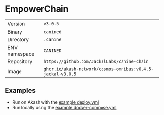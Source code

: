 # EmpowerChain

| | |
|---|---|
|Version|`v3.0.5`|
|Binary|`canined`|
|Directory|`.canine`|
|ENV namespace|`CANINED`|
|Repository|`https://github.com/JackalLabs/canine-chain`|
|Image|`ghcr.io/akash-network/cosmos-omnibus:v0.4.5-jackal-v3.0.5`|

## Examples

- Run on Akash with the [example deploy.yml](./deploy.yml)
- Run locally using the [example docker-compose.yml](./docker-compose.yml)
